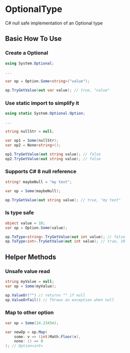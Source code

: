 # OptionalType

C# null safe implementation of an Optional type

## Basic How To Use

### Create a Optional

```C#
using System.Optional;

...

var op = Option.Some<string>("value");

op.TryGetValue(out var value); // true, "value"
```

### Use static import to simplify it

```C#
using static System.Optional.Option;

...

string nullStr = null;

var op1 = Some(nullStr);
var op2 = None<string>();

op1.TryGetValue(out string value); // false
op2.TryGetValue(out string value); // false
```

### Supports C# 8 null reference

```C#
string? maybeNull = "my text";

var op = Some(maybeNull);

op.TryGetValue(out string value); // true, "my text"
```

### Is type safe
```C#
object value = 10;
var op = Option.Some(value);

op.ToType<string>.TryGetValue(out int value); // false
op.ToType<int>.TryGetValue(out int value); // true, 10

```


## Helper Methods

### Unsafe value read

```C#
string myValue = null;
var op = Some(myValue);

op.ValueOr("") // returns "" if null
op.ValueOrFail() // Throws an exception when null
```

### Map to other option

```C#
var op = Some(24.2345m);

var newOp = op.Map(
    some: v => (int)Math.Floor(v),
    none: () => 0
); // Option<int>
```